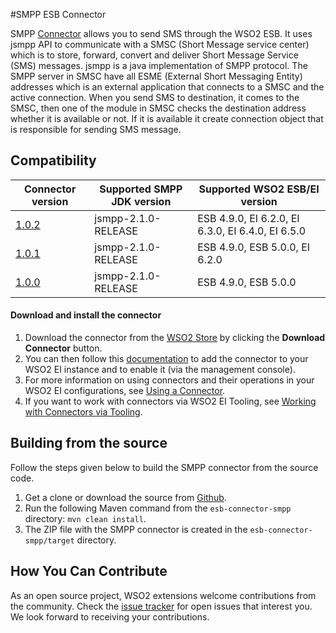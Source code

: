 
#SMPP ESB Connector

SMPP  [Connector](https://docs.wso2.com/display/EI650/Working+with+Connectors) allows you to send SMS through the WSO2 ESB. It uses jsmpp API to communicate with a SMSC (Short Message service center) which is to store, forward, convert and deliver Short Message Service (SMS) messages. jsmpp is a java implementation of SMPP protocol. The SMPP server in SMSC have all ESME (External Short Messaging Entity) addresses which is an external application that connects to a SMSC and the active connection. When you send SMS to destination, it comes to the SMSC, then one of the module in SMSC checks the destination address whether it is available or not. If it is available it create connection object that is responsible for sending SMS message.

## Compatibility

| Connector version | Supported SMPP JDK version | Supported WSO2 ESB/EI version |
| ------------- | ---------------|------------- |
| [1.0.2](https://github.com/wso2-extensions/esb-connector-smpp/tree/org.wso2.carbon.connector.SMPP-1.0.2) | jsmpp-2.1.0-RELEASE | ESB 4.9.0, EI 6.2.0, EI 6.3.0, EI 6.4.0, EI 6.5.0  |
| [1.0.1](https://github.com/wso2-extensions/esb-connector-smpp/tree/org.wso2.carbon.esb.connector.SMPP-1.0.1) | jsmpp-2.1.0-RELEASE | ESB 4.9.0, ESB 5.0.0, EI 6.2.0   |
| [1.0.0](https://github.com/wso2-extensions/esb-connector-smpp/tree/org.wso2.carbon.esb.connector.SMPP-1.0.0) | jsmpp-2.1.0-RELEASE | ESB 4.9.0, ESB 5.0.0   |

#### Download and install the connector

1. Download the connector from the [WSO2 Store](https://store.wso2.com/store/assets/esbconnector/details/3fcaf309-1a69-4edf-870a-882bb76fdaa1) by clicking the **Download Connector** button.
2. You can then follow this [documentation](https://docs.wso2.com/display/EI650/Working+with+Connectors+via+the+Management+Console) to add the connector to your WSO2 EI instance and to enable it (via the management console).
3. For more information on using connectors and their operations in your WSO2 EI configurations, see [Using a Connector](https://docs.wso2.com/display/EI650/Using+a+Connector).
4. If you want to work with connectors via WSO2 EI Tooling, see [Working with Connectors via Tooling](https://docs.wso2.com/display/EI650/Working+with+Connectors+via+Tooling).

## Building from the source

Follow the steps given below to build the SMPP connector from the source code.

1. Get a clone or download the source from [Github](https://github.com/wso2-extensions/esb-connector-smpp).
2. Run the following Maven command from the `esb-connector-smpp` directory: `mvn clean install`.
3. The ZIP file with the SMPP connector is created in the `esb-connector-smpp/target` directory.

## How You Can Contribute

As an open source project, WSO2 extensions welcome contributions from the community.
Check the [issue tracker](https://github.com/wso2-extensions/esb-connector-amazondynamodb/issues) for open issues that interest you. We look forward to receiving your contributions.


